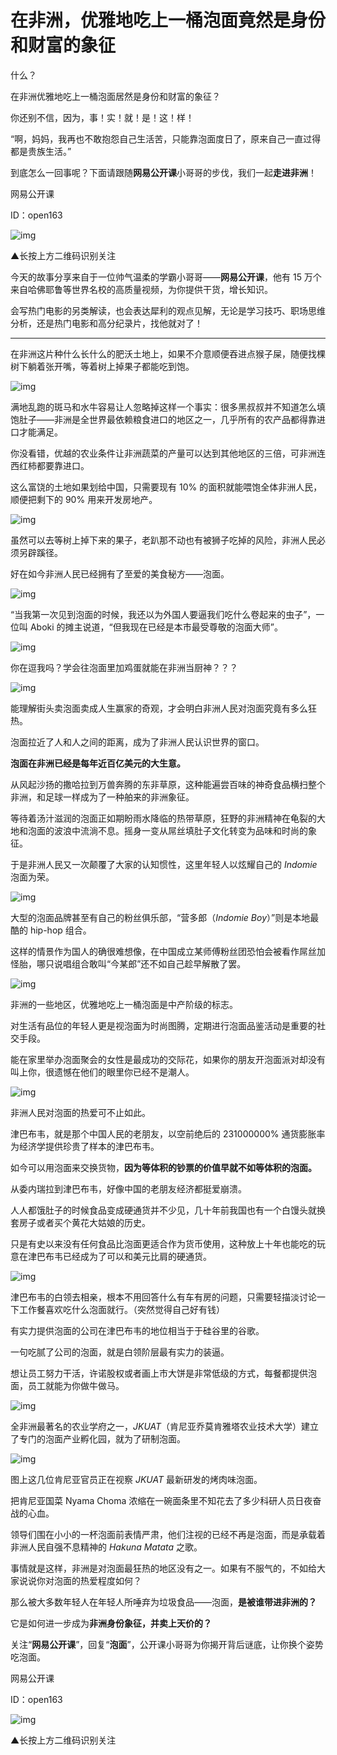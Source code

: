 # 在非洲，优雅地吃上一桶泡面竟然是身份和财富的象征

什么？

在非洲优雅地吃上一桶泡面居然是身份和财富的象征？

你还别不信，因为，事！实！就！是！这！样！

“啊，妈妈，我再也不敢抱怨自己生活苦，只能靠泡面度日了，原来自己一直过得都是贵族生活。”

到底怎么一回事呢？下面请跟随**网易公开课**小哥哥的步伐，我们一起**走进非洲**！

网易公开课

ID：open163

![img](https://i.loli.net/2021/10/05/agMeAWEqwSiZry2.jpg)

▲长按上方二维码识别关注

今天的故事分享来自于一位帅气温柔的学霸小哥哥——**网易公开课**，他有 15 万个来自哈佛耶鲁等世界名校的高质量视频，为你提供干货，增长知识。

会写热门电影的另类解读，也会表达犀利的观点见解，无论是学习技巧、职场思维分析，还是热门电影和高分纪录片，找他就对了！

------

在非洲这片种什么长什么的肥沃土地上，如果不介意顺便吞进点猴子屎，随便找棵树下躺着张开嘴，等着树上掉果子都能吃到饱。

![img](https://i.loli.net/2021/10/05/u1MZOcNgb4j7CYP.jpg)



满地乱跑的斑马和水牛容易让人忽略掉这样一个事实：很多黑叔叔并不知道怎么填饱肚子——非洲是全世界最依赖粮食进口的地区之一，几乎所有的农产品都得靠进口才能满足。

你没看错，优越的农业条件让非洲蔬菜的产量可以达到其他地区的三倍，可非洲连西红柿都要靠进口。

这么富饶的土地如果划给中国，只需要现有 10% 的面积就能喂饱全体非洲人民，顺便把剩下的 90% 用来开发房地产。

![img](https://i.loli.net/2021/10/05/1gpLGyuq5aSIxrf.jpg)

虽然可以去等树上掉下来的果子，老趴那不动也有被狮子吃掉的风险，非洲人民必须另辟蹊径。

好在如今非洲人民已经拥有了至爱的美食秘方——泡面。

![img](https://i.loli.net/2021/10/05/fPMuaIpVvryeW6Y.jpg)

“当我第一次见到泡面的时候，我还以为外国人要逼我们吃什么卷起来的虫子”，一位叫 Aboki 的摊主说道，“但我现在已经是本市最受尊敬的泡面大师”。

![img](https://i.loli.net/2021/10/05/ANc1mqDfZoUCbvJ.gif)

你在逗我吗？学会往泡面里加鸡蛋就能在非洲当厨神？？？

![img](https://i.loli.net/2021/10/05/vkuSfM7lwiTEsZm.gif)

能理解街头卖泡面卖成人生赢家的奇观，才会明白非洲人民对泡面究竟有多么狂热。

泡面拉近了人和人之间的距离，成为了非洲人民认识世界的窗口。

**泡面在非洲已经是每年近百亿美元的大生意。**

从风起沙扬的撒哈拉到万兽奔腾的东非草原，这种能遍尝百味的神奇食品横扫整个非洲，和足球一样成为了一种舶来的非洲象征。

等待着汤汁滋润的泡面正如期盼雨水降临的热带草原，狂野的非洲精神在龟裂的大地和泡面的波浪中流淌不息。摇身一变从屌丝填肚子文化转变为品味和时尚的象征。

于是非洲人民又一次颠覆了大家的认知惯性，这里年轻人以炫耀自己的 *Indomie* 泡面为荣。

![img](https://i.loli.net/2021/10/05/rAYiT632RnZpFGw.jpg)

大型的泡面品牌甚至有自己的粉丝俱乐部，“营多郎（*Indomie Boy*）”则是本地最酷的 hip-hop 组合。

这样的情景作为国人的确很难想像，在中国成立某师傅粉丝团恐怕会被看作屌丝加怪胎，哪只说唱组合敢叫“今某郎”还不如自己趁早解散了罢。

![img](https://i.loli.net/2021/10/05/BIwJkdUVr39Peau.jpg)

非洲的一些地区，优雅地吃上一桶泡面是中产阶级的标志。

对生活有品位的年轻人更是视泡面为时尚图腾，定期进行泡面品鉴活动是重要的社交手段。

能在家里举办泡面聚会的女性是最成功的交际花，如果你的朋友开泡面派对却没有叫上你，很遗憾在他们的眼里你已经不是潮人。

![img](https://i.loli.net/2021/10/05/H4A75rZ8mESPlsB.jpg)

非洲人民对泡面的热爱可不止如此。

津巴布韦，就是那个中国人民的老朋友，以空前绝后的 231000000% 通货膨胀率为经济学提供珍贵了样本的津巴布韦。

如今可以用泡面来交换货物，**因为等体积的钞票的价值早就不如等体积的泡面。**

从委内瑞拉到津巴布韦，好像中国的老朋友经济都挺爱崩溃。

人人都饿肚子的时候食品变成硬通货并不少见，几十年前我国也有一个白馒头就换套房子或者买个黄花大姑娘的历史。

只是有史以来没有任何食品比泡面更适合作为货币使用，这种放上十年也能吃的玩意在津巴布韦已经成为了可以和美元比肩的硬通货。

![img](https://i.loli.net/2021/10/05/7cUfjIrPtBZq4lo.jpg)

津巴布韦的白领去相亲，根本不用回答什么有车有房的问题，只需要轻描淡讨论一下工作餐喜欢吃什么泡面就行。（突然觉得自己好有钱）

有实力提供泡面的公司在津巴布韦的地位相当于于硅谷里的谷歌。

一句吃腻了公司的泡面，就是白领阶层最有实力的装逼。

想让员工努力干活，许诺股权或者画上市大饼是非常低级的方式，每餐都提供泡面，员工就能为你做牛做马。

![img](https://i.loli.net/2021/10/05/BxCUHnqMpRJasVg.gif)

全非洲最著名的农业学府之一，*JKUAT*（肯尼亚乔莫肯雅塔农业技术大学）建立了专门的泡面产业孵化园，就为了研制泡面。

![img](https://i.loli.net/2021/10/05/9BmJ8v5LugQyI3r.jpg)

图上这几位肯尼亚官员正在视察 *JKUAT* 最新研发的烤肉味泡面。

把肯尼亚国菜 Nyama Choma 浓缩在一碗面条里不知花去了多少科研人员日夜奋战的心血。

领导们围在小小的一杯泡面前表情严肃，他们注视的已经不再是泡面，而是承载着非洲人民自强不息精神的 *Hakuna Matata* 之歌。

事情就是这样，非洲是对泡面最狂热的地区没有之一。如果有不服气的，不如给大家说说你对泡面的热爱程度如何？

那么被大多数年轻人在年轻人所唾弃为垃圾食品——泡面，**是被谁带进非洲的？**

它是如何进一步成为**非洲身份象征，并卖上天价的？**

关注“**网易公开课**”，回复“**泡面**”，公开课小哥哥为你揭开背后谜底，让你换个姿势吃泡面。



网易公开课

ID：open163

![img](https://i.loli.net/2021/10/05/agMeAWEqwSiZry2.jpg)

▲长按上方二维码识别关注